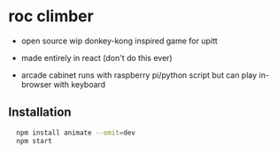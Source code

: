 
# roc climber


- open source wip donkey-kong inspired game for upitt

- made entirely in react (don't do this ever)

- arcade cabinet runs with raspberry pi/python script but can play in-browser with keyboard



## Installation


```bash
  npm install animate --omit=dev
  npm start
```
    
